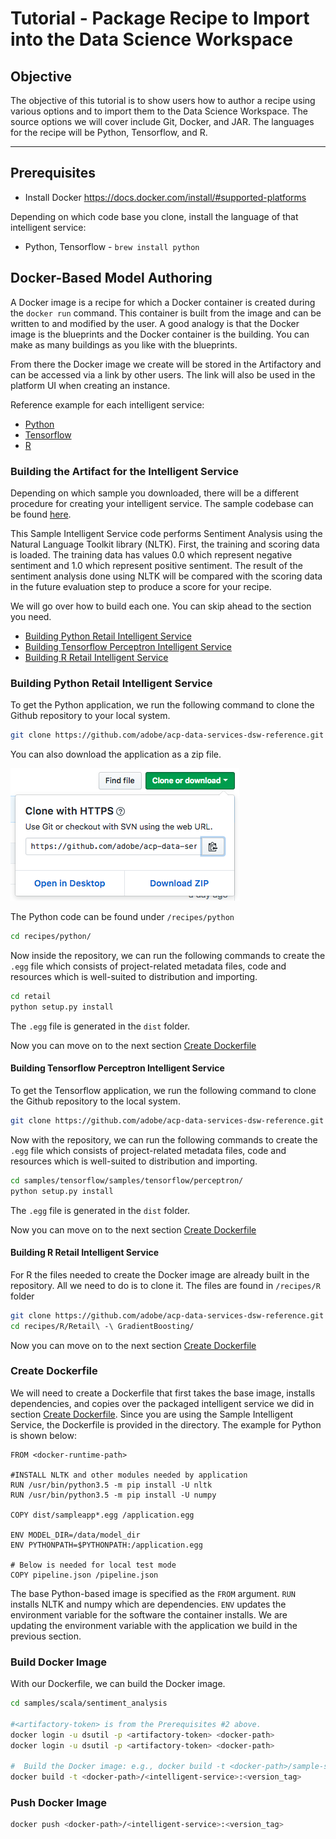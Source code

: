 # Tutorial - Package Recipe to Import into the Data Science Workspace

## Objective
The objective of this tutorial is to show users how to author a recipe using various options and to import them to the Data Science Workspace. The source options we will cover include Git, Docker, and JAR. The languages for the recipe will be Python, <!--Scala, PySpark, -->Tensorflow, and R.

---

## Prerequisites
* Install Docker https://docs.docker.com/install/#supported-platforms

Depending on which code base you clone, install the language of that intelligent service:
* Python, <!---PySpark,--> Tensorflow - `brew install python`
<!---* Scala - `brew install sbt`-->


## Docker-Based Model Authoring

A Docker image is a recipe for which a Docker container is created during the `docker run` command. This container is built from the image and can be written to and modified by the user. A good analogy is that the Docker image is the blueprints and the Docker container is the building. You can make as many buildings as you like with the blueprints.

From there the Docker image we create will be stored in the Artifactory and can be accessed via a link by other users. The link will also be used in the platform UI when creating an instance. 

Reference example for each intelligent service:
* [Python](https://github.com/adobe/acp-data-services-dsw-reference/tree/master/recipes/python)
* [Tensorflow](https://github.com/adobe/acp-data-services-dsw-reference/tree/master/recipes/tensorflow)
* [R](https://github.com/adobe/acp-data-services-dsw-reference/tree/master/recipes/r)
<!---
* [Scala](https://github.com/adobe/acp-data-services-dsw-reference/tree/master/recipes/scala)
* [PySpark](https://github.com/adobe/acp-data-services-dsw-reference/tree/master/recipes/pyspark)
-->


### Building the Artifact for the Intelligent Service

Depending on which sample you downloaded, there will be a different procedure for creating your intelligent service. The sample codebase can be found [here](https://git.corp.adobe.com/ml).

This Sample Intelligent Service code performs Sentiment Analysis using the Natural Language Toolkit library (NLTK). First, the training and scoring data is loaded. The training data has values 0.0 which represent negative sentiment and 1.0 which represent positive sentiment. The result of the sentiment analysis done using NLTK will be compared with the scoring data in the future evaluation step to produce a score for your recipe. 

We will go over how to build each one. You can skip ahead to the section you need.
* [Building Python Retail Intelligent Service](#Building-Python-Retail-Intelligent-Service)
* [Building Tensorflow Perceptron Intelligent Service](#Building-Tensorflow-Perceptron-Intelligent-Service)
* [Building R Retail Intelligent Service](#Building-R-Retail-Intelligent-Service)

<!---
* [Building Scala Sentiment Analysis Intelligent Service](#Building-Scala-Sentiment-Analysis-Intelligent-Service)
* [Building PySpark Sentiment Analysis Intelligent Service](#Building-PySpark-Sentiment-Analysis-Intelligent-Service)
-->

### Building Python Retail Intelligent Service

To get the Python application, we run the following command to clone the Github repository to your local system.

``` BASH
git clone https://github.com/adobe/acp-data-services-dsw-reference.git
```

You can also download the application as a zip file. 

![](download_zip.png)

The Python code can be found under `/recipes/python`

``` BASH
cd recipes/python/
```

Now inside the repository, we can run the following commands to create the `.egg` file which consists of project-related metadata files, code and resources which is well-suited to distribution and importing.

``` BASH
cd retail
python setup.py install
```

The `.egg` file is generated in the `dist` folder.

Now you can move on to the next section [Create Dockerfile](#Create-Dockerfile)

<!---#### Building Scala Sentiment Analysis Intelligent Service

To get the Scala application, we run the following command to clone the Github repository to the local system.

``` BASH
git clone https://github.com/adobe/acp-data-services-dsw-reference.git
```

To create the assembly jar, follow the steps below.

``` BASH
cd recipes/scala/sentiment_analysis/
sbt assembly
```

To create a local jar, the following command can be used.

``` BASH
sbt clean package publish-local
```

The generated `.jar` artifact is generated in the `/target/scala-2.11/` folder

Now you can move on to the next section [Create Dockerfile](#Create-Dockerfile)

#### Building PySpark Sentiment Analysis Intelligent Service

To get the PySpark application, we run the following command to clone the Github repository to the local system.

``` BASH
git clone https://github.com/adobe/acp-data-services-dsw-reference.git
```

Now with the repository, we can run the following commands to create the `.egg` file which consists of project-related metadata files, code and resources which is well-suited to distribution and importing.

``` BASH
cd recipes/pyspark/sampleapp/
python setup.py install
```

The `.egg` file is generated in the `dist` folder.

Now you can move on to the next section [Create Dockerfile](#Create-Dockerfile)
-->
#### Building Tensorflow Perceptron Intelligent Service

To get the Tensorflow application, we run the following command to clone the Github repository to the local system.

``` BASH
git clone https://github.com/adobe/acp-data-services-dsw-reference.git
```

Now with the repository, we can run the following commands to create the `.egg` file which consists of project-related metadata files, code and resources which is well-suited to distribution and importing.

``` BASH
cd samples/tensorflow/samples/tensorflow/perceptron/
python setup.py install
```

The `.egg` file is generated in the `dist` folder.

Now you can move on to the next section [Create Dockerfile](#Create-Dockerfile)

#### Building R Retail Intelligent Service

For R the files needed to create the Docker image are already built in the repository. All we need to do is to clone it. The files are found in `/recipes/R` folder

``` BASH
git clone https://github.com/adobe/acp-data-services-dsw-reference.git
cd recipes/R/Retail\ -\ GradientBoosting/
```
Now you can move on to the next section [Create Dockerfile](#Create-Dockerfile)

### Create Dockerfile

We will need to create a Dockerfile that first takes the base image, installs dependencies, and copies over the packaged intelligent service we did in section [Create Dockerfile](#Create-Dockerfile). Since you are using the Sample Intelligent Service, the Dockerfile is provided in the directory. The example for Python is shown below:

``` Docker
FROM <docker-runtime-path>

#INSTALL NLTK and other modules needed by application
RUN /usr/bin/python3.5 -m pip install -U nltk
RUN /usr/bin/python3.5 -m pip install -U numpy

COPY dist/sampleapp*.egg /application.egg

ENV MODEL_DIR=/data/model_dir
ENV PYTHONPATH=$PYTHONPATH:/application.egg

# Below is needed for local test mode
COPY pipeline.json /pipeline.json
```

The base Python-based image is specified as the `FROM` argument. `RUN` installs NLTK and numpy which are dependencies. `ENV` updates the environment variable for the software the container installs. We are updating the environment variable with the application we build in the previous section.

### Build Docker Image
With our Dockerfile, we can build the Docker image. 

``` BASH
cd samples/scala/sentiment_analysis
 
#<artifactory-token> is from the Prerequisites #2 above.
docker login -u dsutil -p <artifactory-token> <docker-path>
docker login -u dsutil -p <artifactory-token> <docker-path>
 
#  Build the Docker image: e.g., docker build -t <docker-path>/sample-scala:1.0 .
docker build -t <docker-path>/<intelligent-service>:<version_tag> 
```

### Push Docker Image

``` BASH
docker push <docker-path>/<intelligent-service>:<version_tag>
```
